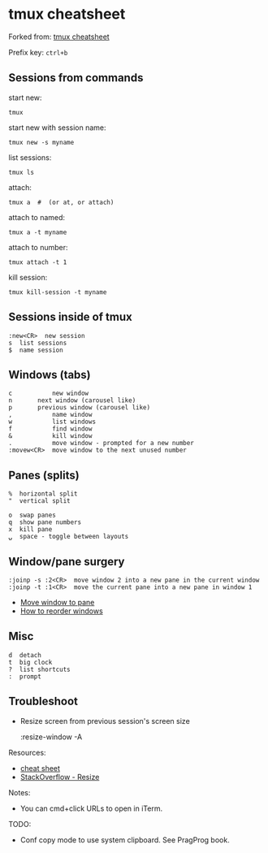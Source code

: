 # tmux cheatsheet

Forked from: [tmux cheatsheet](https://gist.githubusercontent.com/henrik/1967800/raw/f580aa23cbc5cbf1bd96dee1c903784c0e32eca2/tmux_cheatsheet.markdown)

Prefix key: `ctrl+b`

## Sessions from commands

start new:

    tmux

start new with session name:

    tmux new -s myname

list sessions:

    tmux ls
	
attach:

    tmux a  #  (or at, or attach)

attach to named:

    tmux a -t myname

attach to number:

    tmux attach -t 1

kill session:

    tmux kill-session -t myname

## Sessions inside of tmux

    :new<CR>  new session
    s  list sessions
    $  name session

## Windows (tabs)

    c           new window
    n		next window (carousel like)
    p		previous window (carousel like)
    ,           name window
    w           list windows
    f           find window
    &           kill window
    .           move window - prompted for a new number
    :movew<CR>  move window to the next unused number

## Panes (splits)

    %  horizontal split
    "  vertical split
    
    o  swap panes
    q  show pane numbers
    x  kill pane
    ⍽  space - toggle between layouts

## Window/pane surgery

    :joinp -s :2<CR>  move window 2 into a new pane in the current window
    :joinp -t :1<CR>  move the current pane into a new pane in window 1

* [Move window to pane](http://unix.stackexchange.com/questions/14300/tmux-move-window-to-pane)
* [How to reorder windows](http://superuser.com/questions/343572/tmux-how-do-i-reorder-my-windows)

## Misc

    d  detach
    t  big clock
    ?  list shortcuts
    :  prompt

## Troubleshoot

- Resize screen from previous session's screen size

	:resize-window -A

Resources:

* [cheat sheet](http://cheat.errtheblog.com/s/tmux/)
* [StackOverflow - Resize](https://stackoverflow.com/questions/7814612/is-there-any-way-to-redraw-tmux-window-when-switching-smaller-monitor-to-bigger)
 
Notes:

* You can cmd+click URLs to open in iTerm.

TODO:

* Conf copy mode to use system clipboard. See PragProg book.
